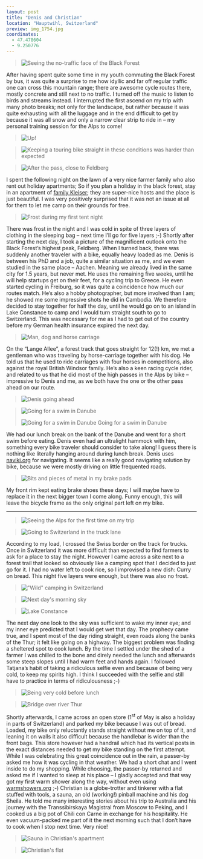 ```yaml
---
layout: post
title: "Denis and Christian"
location: "Hauptwihl, Switzerland"
preview: img_1754.jpg
coordinates:
  - 47.478604
  - 9.250776
---
```

> ![Seeing the no-traffic face of the Black Forest](/images/img_1661.jpg)

After having spent quite some time in my youth commuting the Black Forest by bus, it was quite a surprise to me how idyllic and far off regular traffic one can cross this mountain range; there are awesome cycle routes there, mostly concrete and still next to no traffic. I turned off the music to listen to birds and streams instead. I interrupted the first ascend on my trip with many photo breaks; not only for the landscape, but rather because it was quite exhausting with all the luggage and in the end difficult to get by because it was all snow and only a narrow clear strip to ride in – my personal training session for the Alps to come!

> ![Up!](/images/img_1670.jpg)

> ![Keeping a touring bike straight in these conditions was harder than expected](/images/img_1698.jpg)

> ![After the pass, close to Feldberg](/images/img_1711.jpg)

I spent the following night on the lawn of a very nice farmer family who also rent out holiday apartments; So if you plan a holiday in the black forest, stay in an apartment of [family Kleiser](http://salenhof.com); they are super-nice hosts and the place is just beautiful. I was very positively surprised that it was not an issue at all for them to let me camp on their grounds for free.

> ![Frost during my first tent night](/images/img_1734.jpg)

There was frost in the night and I was cold in spite of three layers of clothing in the sleeping bag – next time I’ll go for five layers ;-)
Shortly after starting the next day, I took a picture of the magnificent outlook onto the Black Forest’s highest peak, Feldberg. When I turned back, there was suddenly another traveler with a bike, equally heavy loaded as me. Denis is between his PhD and a job, quite a similar situation as me, and we even studied in the same place – Aachen. Meaning we already lived in the same city for 1.5 years, but never met. He uses the remaining five weeks, until he will help startups get on their feet, for a cycling trip to Greece. He even started cycling in Freiburg, so it was quite a coincidence how much our routes match. He’s also a hobby photographer, but more involved than I am; he showed me some impressive shots he did in Cambodia. We therefore decided to stay together for half the day, until he would go on to an island in Lake Constance to camp and I would turn straight south to go to Switzerland. This was necessary for me as I had to get out of the country before my German health insurance expired the next day.

> ![Man, dog and horse carriage](/images/img_1740.jpg)

On the “Lange Allee”, a forest track that goes straight for 12(!) km, we met a gentleman who was traveling by horse-carriage together with his dog. He told us that he used to ride carriages with four horses in competitions, also against the royal British Windsor family. He’s also a keen racing cycle rider, and related to us that he did most of the high passes in the Alps by bike – impressive to Denis and me, as we both have the one or the other pass ahead on our route.

> ![Denis going ahead](/images/img_1754.jpg)

> ![Going for a swim in Danube](/images/img_1770.jpg)
>
> ![Going for a swim in Danube](/images/img_1771.jpg)
Going for a swim in Danube

We had our lunch break on the bank of the Danube and went for a short swim before eating. Denis even had an ultralight hammock with him, something every bike traveler should consider to take along! I guess there is nothing like literally hanging around during lunch break. Denis uses [naviki.org](http://naviki.org) for navigating. It seems like a really good navigating solution by bike, because we were mostly driving on little frequented roads.

> ![Bits and pieces of metal in my brake pads](/images/img_1724.jpg)

My front rim kept eating brake shoes these days; I will maybe have to replace it in the next bigger town I come along. Funny enough, this will leave the bicycle frame as the only original part left on my bike.

* * *

> ![Seeing the Alps for the first time on my trip](/images/img_1788.jpg)

> ![Going to Switzerland in the truck lane](/images/img_1807.jpg)

According to my load, I crossed the Swiss border on the track for trucks. Once in Switzerland it was more difficult than expected to find farmers to ask for a place to stay the night. However I came across a site next to a forest trail that looked so obviously like a camping spot that I decided to just go for it. I had no water left to cook rice, so I improvised a new dish: Curry on bread. This night five layers were enough, but there was also no frost.

> ![&quot;Wild&quot; camping in Switzerland](/images/img_1814.jpg)

> ![Next day's morning sky](/images/img_1816.jpg)

> ![Lake Constance](/images/img_1823.jpg)

The next day one look to the sky was sufficient to wake my inner eye; and my inner eye predicted that I would get wet that day. The prophecy came true, and I spent most of the day riding straight, even roads along the banks of the Thur; it felt like going on a highway. The biggest problem was finding a sheltered spot to cook lunch. By the time I settled under the shed of a farmer I was chilled to the bone and direly needed the lunch and afterwards some steep slopes until I had warm feet and hands again. I followed Tatjana’s habit of taking a ridiculous selfie even and because of being very cold, to keep my spirits high. I think I succeeded with the selfie and still have to practice in terms of ridiculousness ;-)

> ![Being very cold before lunch](/images/img_1839.jpg)

> ![Bridge over river Thur](/images/img_1841.jpg)

Shortly afterwards, I came across an open store (1<sup>st</sup> of May is also a holiday in parts of Switzerland) and parked my bike because I was out of bread. Loaded, my bike only reluctantly stands straight without me on top of it, and leaning it on walls it also difficult because the handlebar is wider than the front bags. This store however had a handrail which had its vertical posts in the exact distances needed to get my bike standing on the first attempt. While I was celebrating this great coincidence out in the rain, a passer-by asked me how it was cycling in that weather. We had a short chat and I went inside to do my shopping. While choosing, the passer-by returned and asked me if I wanted to sleep at his place – I gladly accepted and that way got my first warm shower along the way, without even using [warmshowers.org](http://warmshowers.org) ;-) Christian is a globe-trotter and tinkerer with a flat stuffed with tools, a sauna, an old (working!) pinball machine and his dog Sheila. He told me many interesting stories about his trip to Australia and his journey with the Transsibirskaya Magistral from Moscow to Peking, and I cooked us a big pot of Chili con Carne in exchange for his hospitality. He even vacuum-packed me part of it the next morning such that I don’t have to cook when I stop next time. Very nice!

> ![Sauna in Christian's apartment](/images/img_1844.jpg)

> ![Christian's flat](/images/img_1845.jpg)
